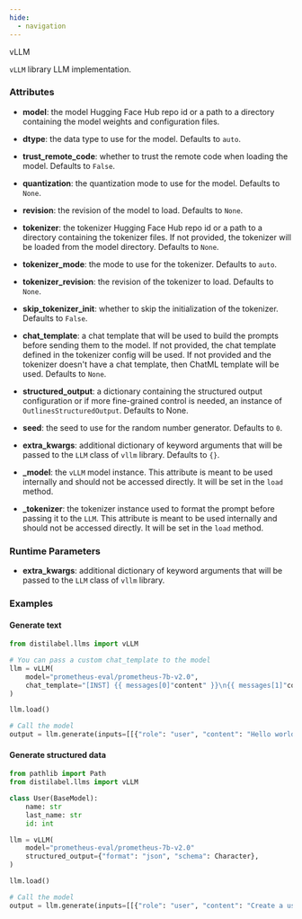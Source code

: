```yaml
---
hide:
  - navigation
---
```

vLLM


`vLLM` library LLM implementation.







### Attributes

- **model**: the model Hugging Face Hub repo id or a path to a directory containing the  model weights and configuration files.

- **dtype**: the data type to use for the model. Defaults to `auto`.

- **trust_remote_code**: whether to trust the remote code when loading the model. Defaults  to `False`.

- **quantization**: the quantization mode to use for the model. Defaults to `None`.

- **revision**: the revision of the model to load. Defaults to `None`.

- **tokenizer**: the tokenizer Hugging Face Hub repo id or a path to a directory containing  the tokenizer files. If not provided, the tokenizer will be loaded from the  model directory. Defaults to `None`.

- **tokenizer_mode**: the mode to use for the tokenizer. Defaults to `auto`.

- **tokenizer_revision**: the revision of the tokenizer to load. Defaults to `None`.

- **skip_tokenizer_init**: whether to skip the initialization of the tokenizer. Defaults  to `False`.

- **chat_template**: a chat template that will be used to build the prompts before  sending them to the model. If not provided, the chat template defined in the  tokenizer config will be used. If not provided and the tokenizer doesn't have  a chat template, then ChatML template will be used. Defaults to `None`.

- **structured_output**: a dictionary containing the structured output configuration or if more  fine-grained control is needed, an instance of `OutlinesStructuredOutput`. Defaults to None.

- **seed**: the seed to use for the random number generator. Defaults to `0`.

- **extra_kwargs**: additional dictionary of keyword arguments that will be passed to the  `LLM` class of `vllm` library. Defaults to `{}`.

- **_model**: the `vLLM` model instance. This attribute is meant to be used internally  and should not be accessed directly. It will be set in the `load` method.

- **_tokenizer**: the tokenizer instance used to format the prompt before passing it to  the `LLM`. This attribute is meant to be used internally and should not be  accessed directly. It will be set in the `load` method.





### Runtime Parameters

- **extra_kwargs**: additional dictionary of keyword arguments that will be passed to  the `LLM` class of `vllm` library.




### Examples


#### Generate text
```python
from distilabel.llms import vLLM

# You can pass a custom chat_template to the model
llm = vLLM(
    model="prometheus-eval/prometheus-7b-v2.0",
    chat_template="[INST] {{ messages[0]"content" }}\n{{ messages[1]"content" }}[/INST]",
)

llm.load()

# Call the model
output = llm.generate(inputs=[[{"role": "user", "content": "Hello world!"}]])
```

#### Generate structured data
```python
from pathlib import Path
from distilabel.llms import vLLM

class User(BaseModel):
    name: str
    last_name: str
    id: int

llm = vLLM(
    model="prometheus-eval/prometheus-7b-v2.0"
    structured_output={"format": "json", "schema": Character},
)

llm.load()

# Call the model
output = llm.generate(inputs=[[{"role": "user", "content": "Create a user profile for the following marathon"}]])
```



